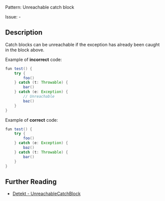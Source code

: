 Pattern: Unreachable catch block

Issue: -

## Description

Catch blocks can be unreachable if the exception has already been caught in the block above.

Example of **incorrect** code:

```java
fun test() {
    try {
        foo()
    } catch (t: Throwable) {
        bar()
    } catch (e: Exception) {
        // Unreachable
        baz()
    }
}

```

Example of **correct** code:

```java
fun test() {
    try {
        foo()
    } catch (e: Exception) {
        baz()
    } catch (t: Throwable) {
        bar()
    }
}

```

## Further Reading

* [Detekt - UnreachableCatchBlock](https://detekt.dev/docs/rules/potential-bugs/#unreachablecatchblock)